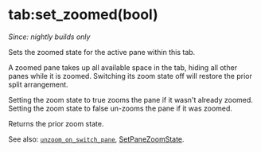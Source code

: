 # tab:set_zoomed(bool)

*Since: nightly builds only*

Sets the zoomed state for the active pane within this tab.

A zoomed pane takes up all available space in the tab, hiding all other panes
while it is zoomed. Switching its zoom state off will restore the prior split
arrangement.

Setting the zoom state to true zooms the pane if it wasn't already zoomed.
Setting the zoom state to false un-zooms the pane if it was zoomed.

Returns the prior zoom state.

See also: [`unzoom_on_switch_pane`](../config/unzoom_on_switch_pane.md),
[SetPaneZoomState](../keyassignment/SetPaneZoomState.md).
